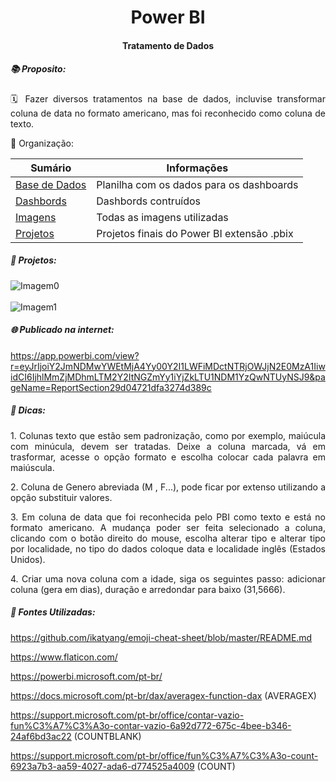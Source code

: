 <h1 align="center">  Power BI </h1>

<h4 align="center"> Tratamento de Dados </h4>

<h5 align="left"> 📚 Proposito: </h5>

<p align="justify">🗓️ Fazer diversos tratamentos na base de dados, incluvise transformar coluna de data no formato americano, mas foi reconhecido como coluna de texto.</p>

📂 Organização:

| Sumário                                                      | Informações                                |
| ------------------------------------------------------------ | ------------------------------------------ |
| [Base   de Dados](https://github.com/fabiopedroza/PBI_Funcionarios_M03I/tree/master/BaseDados) | Planilha com os dados para os dashboards   |
| [Dashbords](https://github.com/fabiopedroza/PBI_Funcionarios_M03I/tree/master/Dashboards) | Dashbords contruídos                       |
| [Imagens](https://github.com/fabiopedroza/PBI_Funcionarios_M03I/tree/master/Imagens) | Todas as imagens utilizadas                |
| [Projetos](https://github.com/fabiopedroza/PBI_Funcionarios_M03I/tree/master/Projeto) | Projetos finais do Power BI extensão .pbix |


<h5 align="left"> 📱 Projetos: </h5>

![Imagem0](https://github.com/fabiopedroza/PBI_Funcionarios_M03I/tree/master/Dashboards/Contratacoes.png)
<br />
<br />
![Imagem1](https://github.com/fabiopedroza/PBI_Funcionarios_M03I/tree/master/Dashboards/MapaDeContratacoes.png)


<h5 align="left"> 🌐 Publicado na internet: </h5>

https://app.powerbi.com/view?r=eyJrIjoiY2JmNDMwYWEtMjA4Yy00Y2I1LWFiMDctNTRjOWJjN2E0MzA1IiwidCI6IjhlMmZjMDhmLTM2Y2ItNGZmYy1iYjZkLTU1NDM1YzQwNTUyNSJ9&pageName=ReportSection29d04721dfa3274d389c




<h5 align="left"> 🔑 Dicas: </h5>

<p align="justify"> 1. Colunas texto que estão sem padronização, como por exemplo, maiúcula com minúcula, devem ser tratadas. Deixe a coluna marcada, vá em trasformar, acesse o opção formato e escolha colocar cada palavra em maiúscula. </p> 

<p align="justify"> 2. Coluna de Genero abreviada (M , F...), pode ficar por extenso utilizando a opção substituir valores. </p> 

<p align="justify"> 3. Em coluna de data que foi reconhecida pelo PBI como  texto e está no formato americano. A mudança poder ser feita selecionado a coluna, clicando com o botão direito do mouse, escolha alterar tipo e alterar tipo por localidade, no tipo do dados coloque data e localidade inglês (Estados Unidos).</p> 

<p align="justify"> 4. Criar uma nova coluna com a idade, siga os seguintes passo: adicionar coluna (gera em dias), duração e arredondar para baixo (31,5666).  </p>

<h5 align="left"> 📀 Fontes Utilizadas: </h5>

https://github.com/ikatyang/emoji-cheat-sheet/blob/master/README.md

https://www.flaticon.com/

https://powerbi.microsoft.com/pt-br/

https://docs.microsoft.com/pt-br/dax/averagex-function-dax (AVERAGEX)

https://support.microsoft.com/pt-br/office/contar-vazio-fun%C3%A7%C3%A3o-contar-vazio-6a92d772-675c-4bee-b346-24af6bd3ac22 (COUNTBLANK)

https://support.microsoft.com/pt-br/office/fun%C3%A7%C3%A3o-count-6923a7b3-aa59-4027-ada6-d774525a4009 (COUNT)







